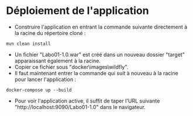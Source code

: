 # Déploiement de l'application

* Construire l'application en entrant la commande suivante directement à la racine du répertoire cloné :
```
mvn clean install
```
* Un fichier "Labo01-1.0.war" est créé dans un nouveau dossier "target" apparaissant également à la racine.
* Copier ce fichier sous "docker\images\wildfly\".
* Il faut maintenant entrer la commande qui suit à nouveau à la racine pour lancer l'application :
```
docker-compose up --build
```
* Pour voir l'application active, il suffit de taper l'URL suivante "http://localhost:9090/Labo01-1.0" dans le navigateur.
